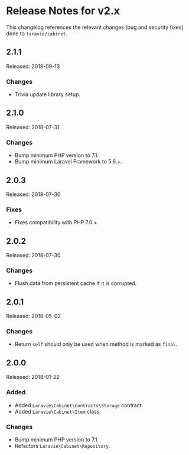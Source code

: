 # Release Notes for v2.x

This changelog references the relevant changes (bug and security fixes) done to `laravie/cabinet`.

## 2.1.1

Released: 2018-09-13

### Changes

* Trivia update library setup.

## 2.1.0

Released: 2018-07-31

### Changes

* Bump minimum PHP version to 7.1.
* Bump minimum Laravel Framework to 5.6.+.

## 2.0.3

Released: 2018-07-30

### Fixes

* Fixes compatibility with PHP 7.0.+.

## 2.0.2

Released: 2018-07-30

### Changes

* Flush data from persistent cache if it is corrupted.

## 2.0.1

Released: 2018-05-02

### Changes

* Return `self` should only be used when method is marked as `final`.

## 2.0.0

Released: 2018-01-22

### Added

* Added `Laravie\Cabinet\Contracts\Storage` contract.
* Added `Laravie\Cabinet\Item` class.

### Changes

* Bump minimum PHP version to 7.1.
* Refactors `Laravie\Cabinet\Repository`.
